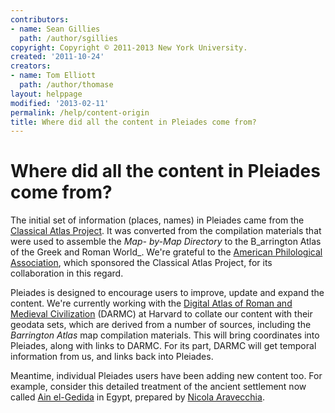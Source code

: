 ```yaml
---
contributors:
- name: Sean Gillies
  path: /author/sgillies
copyright: Copyright © 2011-2013 New York University.
created: '2011-10-24'
creators:
- name: Tom Elliott
  path: /author/thomase
layout: helppage
modified: '2013-02-11'
permalink: /help/content-origin
title: Where did all the content in Pleiades come from?
---
```


#  Where did all the content in Pleiades come from?

The initial set of information (places, names) in Pleiades came from the
[Classical Atlas Project](http://www.unc.edu/depts/cl_atlas/). It was
converted from the compilation materials that were used to assemble the _Map-
by-Map Directory_ to the B_arrington Atlas of the Greek and Roman World_.
We're grateful to the [American Philological
Association](http://www.apaclassics.org/), which sponsored the Classical Atlas
Project, for its collaboration in this regard.

Pleiades is designed to encourage users to improve, update and expand the
content. We're currently working with the [Digital Atlas of Roman and Medieval
Civilization](http://darmc.harvard.edu/) (DARMC) at Harvard to collate our
content with their geodata sets, which are derived from a number of sources,
including the _Barrington Atlas_ map compilation materials. This will bring
coordinates into Pleiades, along with links to DARMC. For its part, DARMC will
get temporal information from us, and links back into Pleiades.

Meantime, individual Pleiades users have been adding new content too. For
example, consider this detailed treatment of the ancient settlement now called
[Ain el-Gedida](../places/861854258) in Egypt, prepared by [Nicola
Aravecchia](../author/naravecchia).
